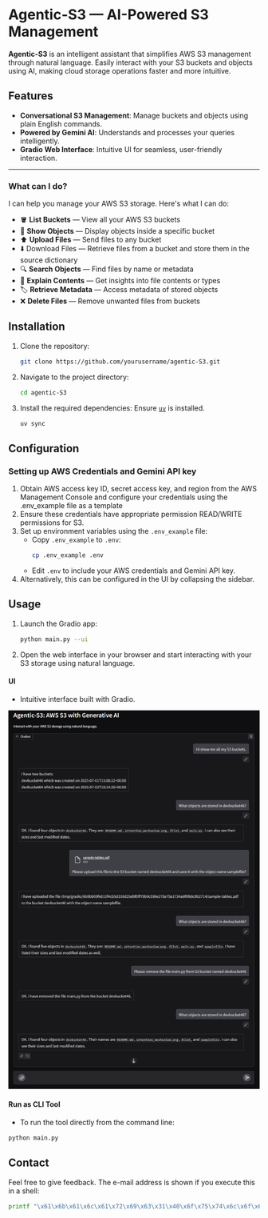 # Agentic-S3 — AI-Powered S3 Management

**Agentic-S3** is an intelligent assistant that simplifies AWS S3 management through natural language. Easily interact with your S3 buckets and objects using AI, making cloud storage operations faster and more intuitive.

## Features

- **Conversational S3 Management**: Manage buckets and objects using plain English commands.
- **Powered by Gemini AI**: Understands and processes your queries intelligently.
- **Gradio Web Interface**: Intuitive UI for seamless, user-friendly interaction.

---

### What can I do?

I can help you manage your AWS S3 storage. Here's what I can do:

- 🪣 **List Buckets** — View all your AWS S3 buckets  
- 📁 **Show Objects** — Display objects inside a specific bucket  
- ⬆️ **Upload Files** — Send files to any bucket  
- ⬇️ Download Files — Retrieve files from a bucket and store them in the source dictionary
- 🔍 **Search Objects** — Find files by name or metadata  
- 🧠 **Explain Contents** — Get insights into file contents or types  
- 🏷️ **Retrieve Metadata** — Access metadata of stored objects  
- ❌ **Delete Files** — Remove unwanted files from buckets  

## Installation

1. Clone the repository:
   ```bash
   git clone https://github.com/yourusername/agentic-S3.git
   ```

2. Navigate to the project directory:
   ```bash
   cd agentic-S3
   ```

3. Install the required dependencies:
Ensure [`uv`](https://github.com/astral-sh/uv) is installed.

   ```bash
   uv sync
   ```

## Configuration

### Setting up AWS Credentials and Gemini API key
1. Obtain AWS access key ID, secret access key, and region from the AWS Management Console and configure your credentials using the .env_example file as a template
2. Ensure these credentials have appropriate permission READ/WRITE  permissions for S3.
3. Set up environment variables using the `.env_example` file:
   - Copy `.env_example` to `.env`:
     ```bash
     cp .env_example .env
     ```
   - Edit `.env` to include your AWS credentials and Gemini API key.
4. Alternatively, this can be configured in the UI by collapsing the sidebar.

## Usage

1. Launch the Gradio app:
   ```bash
   python main.py --ui
   ```
2. Open the web interface in your browser and start interacting with your S3 storage using natural language.

#### UI
- Intuitive interface built with Gradio.
  
![UI](configs/gradio_ui.png)

#### Run as CLI Tool
- To run the tool directly from the command line:
```bash
python main.py
```

## Contact

Feel free to give feedback. The e-mail address is shown if you execute this in a shell:

```sh
printf "\x61\x6b\x61\x6c\x61\x72\x69\x63\x31\x40\x6f\x75\x74\x6c\x6f\x6f\x6b\x2e\x63\x6f\x6d\x0a"
```



